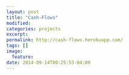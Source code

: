 ```yaml
---
layout: post
title: "Cash-Flows"
modified:
categories: projects
excerpt:
permalink: http://cash-flows.herokuapp.com/
tags: []
image:
  feature:
date: 2014-09-14T00:25:53-04:00
---
```


